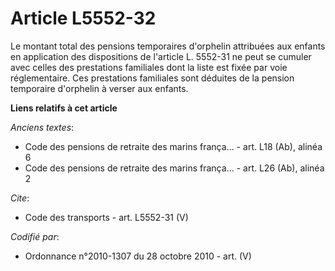 # Article L5552-32

Le montant total des pensions temporaires d'orphelin attribuées aux enfants en application des dispositions de l'article L.
5552-31 ne peut se cumuler avec celles des prestations familiales dont la liste est fixée par voie réglementaire. Ces
prestations familiales sont déduites de la pension temporaire d'orphelin à verser aux enfants.

**Liens relatifs à cet article**

_Anciens textes_:

  - Code des pensions de retraite des marins frança... - art. L18 (Ab), alinéa 6
  - Code des pensions de retraite des marins frança... - art. L26 (Ab), alinéa 2

_Cite_:

  - Code des transports - art. L5552-31 (V)

_Codifié par_:

  - Ordonnance n°2010-1307 du 28 octobre 2010 - art. (V)
